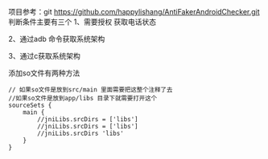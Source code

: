 项目参考：git https://github.com/happylishang/AntiFakerAndroidChecker.git
判断条件主要有三个
1、需要授权  <uses-permission android:name="android.permission.READ_PHONE_STATE" /> 
   获取电话状态
   
2、通过adb 命令获取系统架构

3、通过c获取系统架构

添加so文件有两种方法

    // 如果so文件是放到src/main 里面需要把这整个注释了去
    //如果so文件是放到app/libs 目录下就需要打开这个
    sourceSets {
        main {
            //jniLibs.srcDirs = ['libs']
            //jniLibs.srcDirs = ['libs']
            //jniLibs.srcDirs 'libs'
        }
    }